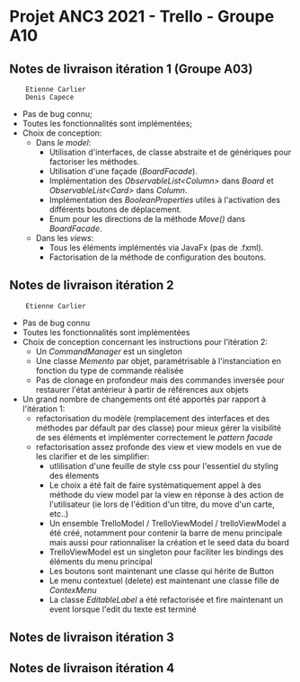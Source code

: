 # Projet ANC3 2021 - Trello - Groupe A10
## Notes de livraison itération 1 (Groupe A03)
        Etienne Carlier  
        Denis Capece
* Pas de bug connu;
* Toutes les fonctionnalités sont implémentées;
* Choix de conception:
    + Dans _le model_: 
        - Utilisation d'interfaces, de classe abstraite et de génériques pour factoriser les méthodes.
        - Utilisation d'une façade (_BoardFacade_).
        - Implémentation des _ObservableList\<Column>_ dans _Board_ et _ObservableList\<Card>_ dans _Column_.
        - Implémentation des _BooleanProperties_ utiles à l'activation des différents boutons de déplacement.
        - Enum pour les directions de la méthode _Move()_ dans _BoardFacade_. 
  + Dans les _views_:
    - Tous les éléments implémentés via JavaFx (pas de .fxml).
    - Factorisation de la méthode de configuration des boutons.
    

## Notes de livraison itération 2 
        Etienne Carlier
* Pas de bug connu
* Toutes les fonctionnalités sont implémentées
* Choix de conception concernant les instructions pour l'itération 2:
    * Un _CommandManager_ est un singleton
    * Une classe _Memento_ par objet, paramétrisable à l'instanciation en fonction du type de commande réalisée
    * Pas de clonage en profondeur mais des commandes inversée pour restaurer l'état antérieur à partir de références aux objets
* Un grand nombre de changements ont été apportés par rapport à l'itération 1:
    * refactorisation du modèle (remplacement des interfaces et des méthodes par défault par des classe) pour mieux gérer la visibilité de ses éléments et implémenter correctement le _pattern facade_
    * refactorisation assez profonde des view et view models en vue de les clarifier et de les simplifier:
        * utlilisation d'une feuille de style css pour l'essentiel du styling des élements
        * Le choix a été fait de faire systématiquement appel à des méthode du view model par la view en réponse à des action de l'utilisateur (ie lors de l'édition d'un titre, du move d'un carte, etc..)
        * Un ensemble TrelloModel / TrelloViewModel / trelloViewModel a été créé, notamment pour contenir la barre de menu principale mais aussi pour rationnaliser la création et le seed data du board
        * TrelloViewModel est un singleton pour faciliter les bindings des éléments du menu principal
        * Les boutons sont maintenant une classe qui hérite de Button
        * Le menu contextuel (delete) est maintenant une classe fille de _ContexMenu_
        * La classe _EditableLabel_ a été refactorisée et fire maintenant un event lorsque l'edit du texte est terminé
        
    
## Notes de livraison itération 3

## Notes de livraison itération 4


